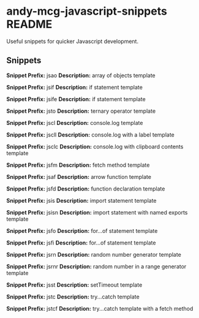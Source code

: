 # andy-mcg-javascript-snippets README

Useful snippets for quicker Javascript development.

## Snippets

**Snippet Prefix:** jsao
**Description:** array of objects template

**Snippet Prefix:** jsif
**Description:** if statement template

**Snippet Prefix:** jsife
**Description:** if statement template

**Snippet Prefix:** jsto
**Description:** ternary operator template

**Snippet Prefix:** jscl
**Description:** console.log template

**Snippet Prefix:** jscll
**Description:** console.log with a label template

**Snippet Prefix:** jsclc
**Description:** console.log with clipboard contents template

**Snippet Prefix:** jsfm
**Description:** fetch method template

**Snippet Prefix:** jsaf
**Description:** arrow function template

**Snippet Prefix:** jsfd
**Description:** function declaration template

**Snippet Prefix:** jsis
**Description:** import statement template

**Snippet Prefix:** jsisn
**Description:** import statement with named exports template

**Snippet Prefix:** jsfo
**Description:** for...of statement template

**Snippet Prefix:** jsfi
**Description:** for...of statement template

**Snippet Prefix:** jsrn
**Description:** random number generator template

**Snippet Prefix:** jsrnr
**Description:** random number in a range generator template

**Snippet Prefix:** jsst
**Description:** setTimeout template

**Snippet Prefix:** jstc
**Description:** try...catch template

**Snippet Prefix:** jstcf
**Description:** try...catch template with a fetch method
